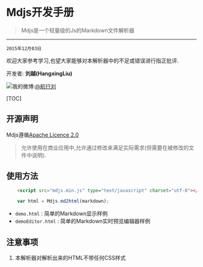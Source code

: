 # Mdjs开发手册
> Mdjs是一个轻量级的Js的Markdown文件解析器

---
`2015年12月03日`

欢迎大家参考学习,也望大家能够对本解析器中的不足或错误进行指正批评.

开发者: **刘越(HangxingLiu)**

![我的微博:](http://www.sinaimg.cn/blog/developer/wiki/LOGO_16x16.png)[@航行刘](http://weibo.com/chinavl)


[TOC]

## 开源声明

Mdjs遵循[Apache Licence 2.0](LICENSE)

> 允许使用在商业应用中,允许通过修改来满足实际需求\(但需要在被修改的文件中说明\).

## 使用方法

``` html
	<script src="mdjs.min.js" type="text/javascript" charset="utf-8"></script>
```

``` javascript
	var html = Mdjs.md2html(markdown);
```

- `demo.html` : 简单的Markdown显示样例
- `demoEditor.html` : 简单的Markdown实时预览编辑器样例

## 注意事项

1. 本解析器对解析出来的HTML不带任何CSS样式